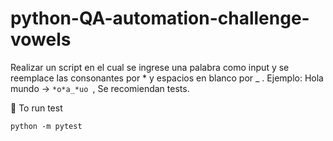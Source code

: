 # python-QA-automation-challenge-vowels

Realizar un script en el cual se ingrese una palabra como input y se reemplace las consonantes por * y espacios en blanco por _ .
Ejemplo: Hola mundo -> ` *o*a_*uo  `, Se recomiendan tests.

🚀 To run test

`python -m pytest`
